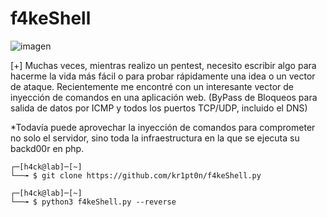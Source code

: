 # f4keShell
![imagen](https://i.ibb.co/6WqPkVD/cacap.png)

[+] Muchas veces, mientras realizo un pentest, necesito escribir algo para hacerme la vida más fácil o para probar rápidamente una idea o un vector de ataque. Recientemente me encontré con un interesante vector de inyección de comandos en una aplicación web.
(ByPass de Bloqueos para salida de datos por ICMP y todos los puertos TCP/UDP, incluido el DNS)

*Todavía puede aprovechar la inyección de comandos para comprometer no solo el servidor, sino toda la infraestructura en la que se ejecuta su backd00r en php.

    ┌─[h4ck@lab]─[~]
    └──╼ $ git clone https://github.com/kr1pt0n/f4keShell.py
    
    ┌─[h4ck@lab]─[~]
    └──╼ $ python3 f4keShell.py --reverse
